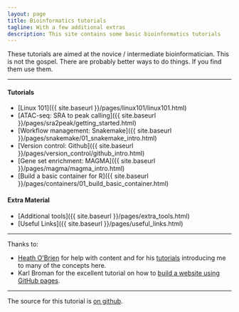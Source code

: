 ```yaml
---
layout: page
title: Bioinformatics tutorials
tagline: With a few additional extras
description: This site contains some basic bioinformatics tutorials
---
```


These tutorials are aimed at the novice / intermediate bioinformatician. This is not the gospel. There are probably better ways to do things. If you find them use them. 

***

#### Tutorials

- [Linux 101]({{ site.baseurl }}/pages/linux101/linux101.html)
- [ATAC-seq: SRA to peak calling]({{ site.baseurl }}/pages/sra2peak/getting_started.html)
- [Workflow management: Snakemake]({{ site.baseurl }}/pages/snakemake/01_snakemake_intro.html)
- [Version control: Github]({{ site.baseurl }}/pages/version_control/github_intro.html)
- [Gene set enrichment: MAGMA]({{ site.baseurl }}/pages/magma/magma_intro.html)
- [Build a basic container for R]({{ site.baseurl }}/pages/containers/01_build_basic_container.html)


#### Extra Material

- [Additional tools]({{ site.baseurl }}/pages/extra_tools.html)
- [Useful Links]({{ site.baseurl }}/pages/useful_links.html)

***

Thanks to:

+ [Heath O'Brien](https://github.com/hobrien) for help with content and for his [tutorials](https://hobrien.github.io/RNAseqTools/)
 introducing me to many of the concepts here.
+ Karl Broman for the excellent tutorial on how to 
[build a website using GitHub pages](https://github.com/kbroman/simple_site).

***

The source for this tutorial is [on github](https://github.com/Dazcam/SRA-to-Peak).

